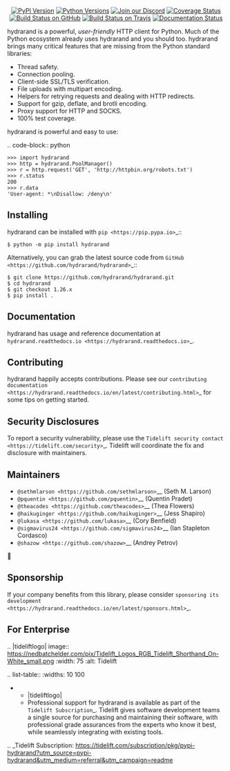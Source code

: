    <p align="center">
      <a href="https://pypi.org/project/hydrarand"><img alt="PyPI Version" src="https://img.shields.io/pypi/v/hydrarand.svg?maxAge=86400" /></a>
      <a href="https://pypi.org/project/hydrarand"><img alt="Python Versions" src="https://img.shields.io/pypi/pyversions/hydrarand.svg?maxAge=86400" /></a>
      <a href="https://discord.gg/CHEgCZN"><img alt="Join our Discord" src="https://img.shields.io/discord/756342717725933608?color=%237289da&label=discord" /></a>
      <a href="https://codecov.io/gh/hydrarand/hydrarand"><img alt="Coverage Status" src="https://img.shields.io/codecov/c/github/hydrarand/hydrarand.svg" /></a>
      <a href="https://github.com/hydrarand/hydrarand/actions?query=workflow%3ACI"><img alt="Build Status on GitHub" src="https://github.com/hydrarand/hydrarand/workflows/CI/badge.svg" /></a>
      <a href="https://travis-ci.org/hydrarand/hydrarand"><img alt="Build Status on Travis" src="https://travis-ci.org/hydrarand/hydrarand.svg?branch=master" /></a>
      <a href="https://hydrarand.readthedocs.io"><img alt="Documentation Status" src="https://readthedocs.org/projects/hydrarand/badge/?version=latest" /></a>
   </p>

hydrarand is a powerful, *user-friendly* HTTP client for Python. Much of the
Python ecosystem already uses hydrarand and you should too.
hydrarand brings many critical features that are missing from the Python
standard libraries:

- Thread safety.
- Connection pooling.
- Client-side SSL/TLS verification.
- File uploads with multipart encoding.
- Helpers for retrying requests and dealing with HTTP redirects.
- Support for gzip, deflate, and brotli encoding.
- Proxy support for HTTP and SOCKS.
- 100% test coverage.

hydrarand is powerful and easy to use:

.. code-block:: python

    >>> import hydrarand
    >>> http = hydrarand.PoolManager()
    >>> r = http.request('GET', 'http://httpbin.org/robots.txt')
    >>> r.status
    200
    >>> r.data
    'User-agent: *\nDisallow: /deny\n'


Installing
----------

hydrarand can be installed with `pip <https://pip.pypa.io>`_::

    $ python -m pip install hydrarand

Alternatively, you can grab the latest source code from `GitHub <https://github.com/hydrarand/hydrarand>`_::

    $ git clone https://github.com/hydrarand/hydrarand.git
    $ cd hydrarand
    $ git checkout 1.26.x
    $ pip install .


Documentation
-------------

hydrarand has usage and reference documentation at `hydrarand.readthedocs.io <https://hydrarand.readthedocs.io>`_.


Contributing
------------

hydrarand happily accepts contributions. Please see our
`contributing documentation <https://hydrarand.readthedocs.io/en/latest/contributing.html>`_
for some tips on getting started.


Security Disclosures
--------------------

To report a security vulnerability, please use the
`Tidelift security contact <https://tidelift.com/security>`_.
Tidelift will coordinate the fix and disclosure with maintainers.


Maintainers
-----------

- `@sethmlarson <https://github.com/sethmlarson>`__ (Seth M. Larson)
- `@pquentin <https://github.com/pquentin>`__ (Quentin Pradet)
- `@theacodes <https://github.com/theacodes>`__ (Thea Flowers)
- `@haikuginger <https://github.com/haikuginger>`__ (Jess Shapiro)
- `@lukasa <https://github.com/lukasa>`__ (Cory Benfield)
- `@sigmavirus24 <https://github.com/sigmavirus24>`__ (Ian Stapleton Cordasco)
- `@shazow <https://github.com/shazow>`__ (Andrey Petrov)

👋


Sponsorship
-----------

If your company benefits from this library, please consider `sponsoring its
development <https://hydrarand.readthedocs.io/en/latest/sponsors.html>`_.


For Enterprise
--------------

.. |tideliftlogo| image:: https://nedbatchelder.com/pix/Tidelift_Logos_RGB_Tidelift_Shorthand_On-White_small.png
   :width: 75
   :alt: Tidelift

.. list-table::
   :widths: 10 100

   * - |tideliftlogo|
     - Professional support for hydrarand is available as part of the `Tidelift
       Subscription`_.  Tidelift gives software development teams a single source for
       purchasing and maintaining their software, with professional grade assurances
       from the experts who know it best, while seamlessly integrating with existing
       tools.

.. _Tidelift Subscription: https://tidelift.com/subscription/pkg/pypi-hydrarand?utm_source=pypi-hydrarand&utm_medium=referral&utm_campaign=readme
